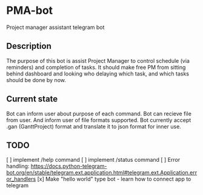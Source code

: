 # PMA-bot

Project manager assistant telegram bot

## Description

The purpose of this bot is assist Project Manager to control schedule (via reminders) and completion of tasks.
It should make free PM from sitting behind dashboard and looking who delaying which task, and which tasks should be done by now.

## Current state

Bot can inform user about purpose of each command.
Bot can recieve file from user. And inform user of file formats supported.
Bot currently accept .gan (GanttProject) format and translate it to json format for inner use.

## TODO

[ ] implement /help command
[ ] implement /status command
[ ] Error handling: https://docs.python-telegram-bot.org/en/stable/telegram.ext.application.html#telegram.ext.Application.error_handlers
[x] Make "hello world" type bot - learn how to connect app to telegram
